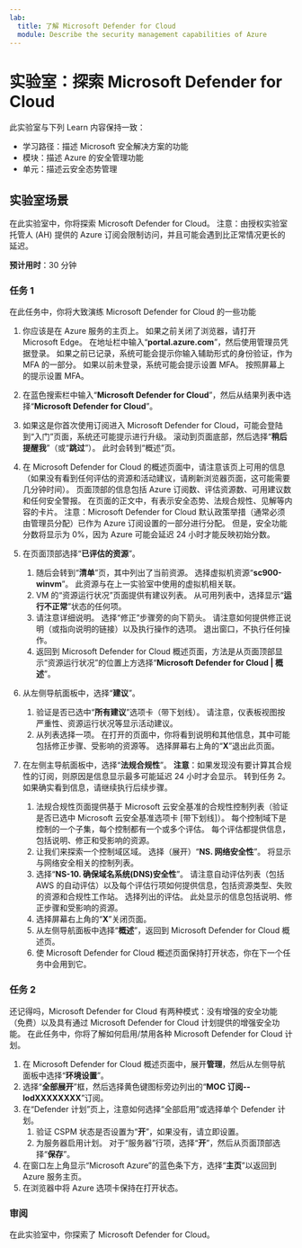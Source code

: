 ```yaml
---
lab:
  title: 了解 Microsoft Defender for Cloud
  module: Describe the security management capabilities of Azure
---
```


# 实验室：探索 Microsoft Defender for Cloud

此实验室与下列 Learn 内容保持一致：

- 学习路径：描述 Microsoft 安全解决方案的功能
- 模块：描述 Azure 的安全管理功能
- 单元：描述云安全态势管理

## 实验室场景

在此实验室中，你将探索 Microsoft Defender for Cloud。  注意：由授权实验室托管人 (AH) 提供的 Azure 订阅会限制访问，并且可能会遇到比正常情况更长的延迟。

**预计用时**：30 分钟

### 任务 1

在此任务中，你将大致演练 Microsoft Defender for Cloud 的一些功能

1. 你应该是在 Azure 服务的主页上。  如果之前关闭了浏览器，请打开 Microsoft Edge。 在地址栏中输入“**portal.azure.com**”，然后使用管理员凭据登录。 如果之前已记录，系统可能会提示你输入辅助形式的身份验证，作为 MFA 的一部分。  如果以前未登录，系统可能会提示设置 MFA。  按照屏幕上的提示设置 MFA。

1. 在蓝色搜索栏中输入“**Microsoft Defender for Cloud**”，然后从结果列表中选择“**Microsoft Defender for Cloud**”。

1. 如果这是你首次使用订阅进入 Microsoft Defender for Cloud，可能会登陆到“入门”页面，系统还可能提示进行升级。  滚动到页面底部，然后选择“**稍后提醒我**”（或“**跳过**”）。  此时会转到“概述”页。

1. 在 Microsoft Defender for Cloud 的概述页面中，请注意该页上可用的信息（如果没有看到任何评估的资源和活动建议，请刷新浏览器页面，这可能需要几分钟时间）。  页面顶部的信息包括 Azure 订阅数、评估资源数、可用建议数和任何安全警报。  在页面的正文中，有表示安全态势、法规合规性、见解等内容的卡片。  注意：Microsoft Defender for Cloud 默认政策举措（通常必须由管理员分配）已作为 Azure 订阅设置的一部分进行分配。 但是，安全功能分数将显示为 0%，因为 Azure 可能会延迟 24 小时才能反映初始分数。

1. 在页面顶部选择“**已评估的资源**”。 
    1. 随后会转到“**清单**”页，其中列出了当前资源。 选择虚拟机资源“**sc900-winvm**”。 此资源与在上一实验室中使用的虚拟机相关联。
    1. VM 的“资源运行状况”页面提供有建议列表。  从可用列表中，选择显示“**运行不正常**”状态的任何项。
    1. 请注意详细说明。  选择“修正”步骤旁的向下箭头。 请注意如何提供修正说明（或指向说明的链接）以及执行操作的选项。  退出窗口，不执行任何操作。
    1. 返回到 Microsoft Defender for Cloud 概述页面，方法是从页面顶部显示“资源运行状况”的位置上方选择“**Microsoft Defender for Cloud | 概述**”。

1. 从左侧导航面板中，选择“**建议**”。  
    1. 验证是否已选中“**所有建议**”选项卡（带下划线）。  请注意，仪表板视图按严重性、资源运行状况等显示活动建议。
    1. 从列表选择一项。  在打开的页面中，你将看到说明和其他信息，其中可能包括修正步骤、受影响的资源等。 选择屏幕右上角的“**X**”退出此页面。

1. 在左侧主导航面板中，选择“**法规合规性**”。  **注意**：如果发现没有要计算其合规性的订阅，则原因是信息显示最多可能延迟 24 小时才会显示。 转到任务 2。  如果确实看到信息，请继续执行后续步骤。
    1. 法规合规性页面提供基于 Microsoft 云安全基准的合规性控制列表（验证是否已选中 Microsoft 云安全基准选项卡 [带下划线]）。 每个控制域下是控制的一个子集，每个控制都有一个或多个评估。 每个评估都提供信息，包括说明、修正和受影响的资源。
    1. 让我们来探索一个控制域区域。 选择（展开）“**NS. 网络安全性**”。 将显示与网络安全相关的控制列表。
    1. 选择“**NS-10. 确保域名系统(DNS)安全性**”。 请注意自动评估列表（包括 AWS 的自动评估）以及每个评估行项如何提供信息，包括资源类型、失败的资源和合规性工作站。 选择列出的评估。  此处显示的信息包括说明、修正步骤和受影响的资源。
    1. 选择屏幕右上角的“**X**”关闭页面。
    1. 从左侧导航面板中选择“**概述**”，返回到 Microsoft Defender for Cloud 概述页。
    1. 使 Microsoft Defender for Cloud 概述页面保持打开状态，你在下一个任务中会用到它。

### 任务 2

还记得吗，Microsoft Defender for Cloud 有两种模式：没有增强的安全功能（免费）以及具有通过 Microsoft Defender for Cloud 计划提供的增强安全功能。 在此任务中，你将了解如何启用/禁用各种 Microsoft Defender for Cloud 计划。

1. 在 Microsoft Defender for Cloud 概述页面中，展开**管理**，然后从左侧导航面板中选择“**环境设置**”。
1. 选择“**全部展开**”框，然后选择黄色键图标旁边列出的“**MOC 订阅--lodXXXXXXXX**”订阅。
1. 在“Defender 计划”页上，注意如何选择“全部启用”或选择单个 Defender 计划。 
    1. 验证 CSPM 状态是否设置为“**开**”，如果没有，请立即设置。  
    1. 为服务器启用计划。  对于“服务器”行项，选择“**开**”，然后从页面顶部选择“**保存**”。
1. 在窗口左上角显示“Microsoft Azure”的蓝色条下方，选择“**主页**”以返回到 Azure 服务主页。
1. 在浏览器中将 Azure 选项卡保持在打开状态。

### 审阅

在此实验室中，你探索了 Microsoft Defender for Cloud。
